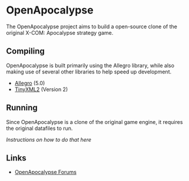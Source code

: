 # OpenApocalypse
 
The OpenApocalypse project aims to build a open-source
clone of the original X-COM: Apocalypse strategy game.
 
## Compiling
OpenApocalypse is built primarily using the Allegro library,
while also making use of several other libraries to help
speed up development.
 
- [Allegro](http://alleg.sourceforge.net/) (5.0)
- [TinyXML2](http://www.grinninglizard.com/tinyxml2/) (Version 2)
 
## Running
 
Since OpenApocalypse is a clone of the original game engine,
it requires the original datafiles to run.
 
_Instructions on how to do that here_
 
## Links
 
- [OpenApocalypse Forums](http://openapoc.pmprog.co.uk)


